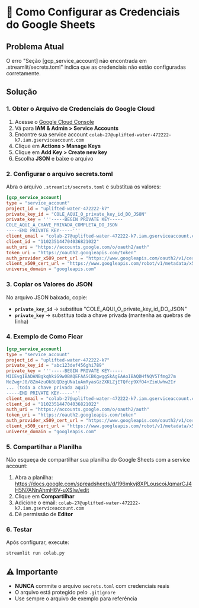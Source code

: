 # 🔐 Como Configurar as Credenciais do Google Sheets

## Problema Atual
O erro "Seção [gcp_service_account] não encontrada em .streamlit/secrets.toml" indica que as credenciais não estão configuradas corretamente.

## Solução

### 1. Obter o Arquivo de Credenciais do Google Cloud

1. Acesse o [Google Cloud Console](https://console.cloud.google.com/)
2. Vá para **IAM & Admin > Service Accounts**
3. Encontre sua service account `colab-27@uplifted-water-472222-k7.iam.gserviceaccount.com`
4. Clique em **Actions > Manage Keys**
5. Clique em **Add Key > Create new key**
6. Escolha **JSON** e baixe o arquivo

### 2. Configurar o arquivo secrets.toml

Abra o arquivo `.streamlit/secrets.toml` e substitua os valores:

```toml
[gcp_service_account]
type = "service_account"
project_id = "uplifted-water-472222-k7"
private_key_id = "COLE_AQUI_O_private_key_id_DO_JSON"
private_key = '''-----BEGIN PRIVATE KEY-----
COLE_AQUI_A_CHAVE_PRIVADA_COMPLETA_DO_JSON
-----END PRIVATE KEY-----'''
client_email = "colab-27@uplifted-water-472222-k7.iam.gserviceaccount.com"
client_id = "110235144704036821022"
auth_uri = "https://accounts.google.com/o/oauth2/auth"
token_uri = "https://oauth2.googleapis.com/token"
auth_provider_x509_cert_url = "https://www.googleapis.com/oauth2/v1/certs"
client_x509_cert_url = "https://www.googleapis.com/robot/v1/metadata/x509/colab-27%40uplifted-water-472222-k7.iam.gserviceaccount.com"
universe_domain = "googleapis.com"
```

### 3. Copiar os Valores do JSON

No arquivo JSON baixado, copie:

- **`private_key_id`** → substitua "COLE_AQUI_O_private_key_id_DO_JSON"
- **`private_key`** → substitua toda a chave privada (mantenha as quebras de linha)

### 4. Exemplo de Como Ficar

```toml
[gcp_service_account]
type = "service_account"
project_id = "uplifted-water-472222-k7"
private_key_id = "abc123def456ghi789"
private_key = '''-----BEGIN PRIVATE KEY-----
MIIEvgIBADANBgkqhkiG9w0BAQEFAASCBKgwggSkAgEAAoIBAQDHfNQV5Tfmg27m
NeZwg+J8/8Zm4zuOk8UQDzgUNa1uAmRyasGz2XKLZjETQfcp9XfO4+ZinUwhw2Ir
... (toda a chave privada aqui)
-----END PRIVATE KEY-----'''
client_email = "colab-27@uplifted-water-472222-k7.iam.gserviceaccount.com"
client_id = "110235144704036821022"
auth_uri = "https://accounts.google.com/o/oauth2/auth"
token_uri = "https://oauth2.googleapis.com/token"
auth_provider_x509_cert_url = "https://www.googleapis.com/oauth2/v1/certs"
client_x509_cert_url = "https://www.googleapis.com/robot/v1/metadata/x509/colab-27%40uplifted-water-472222-k7.iam.gserviceaccount.com"
universe_domain = "googleapis.com"
```

### 5. Compartilhar a Planilha

Não esqueça de compartilhar sua planilha do Google Sheets com a service account:

1. Abra a planilha: https://docs.google.com/spreadsheets/d/196mkyj8XPLouscoiJqmarCJ4H5N7ANnAhmH6V-uXSlw/edit
2. Clique em **Compartilhar**
3. Adicione o email: `colab-27@uplifted-water-472222-k7.iam.gserviceaccount.com`
4. Dê permissão de **Editor**

### 6. Testar

Após configurar, execute:

```bash
streamlit run colab.py
```

## ⚠️ Importante

- **NUNCA** commite o arquivo `secrets.toml` com credenciais reais
- O arquivo está protegido pelo `.gitignore`
- Use sempre o arquivo de exemplo para referência
